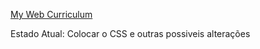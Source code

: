

[My Web Curriculum](https://helmofilho.github.io/Curriculum-WEB/)

Estado Atual: Colocar o CSS e outras possiveis alterações
